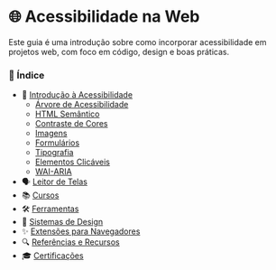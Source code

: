 # 🌐 Acessibilidade na Web

Este guia é uma introdução sobre como incorporar acessibilidade em projetos web, com foco em código, design e boas práticas.

### 📑 Índice

-  🎨 [Introdução à Acessibilidade](./01-introducao.md)
    -  [Árvore de Acessibilidade](./01.1-arvore-de-acessibilidade.md)
    - [HTML Semântico](./01.2-html-semantico.md)
    - [Contraste de Cores](./01.3-contraste-de-cores.md)
    - [Imagens](./01.4-imagens.md)
    - [Formulários](./01.5-formularios.md)
    - [Tipografia](./01.6-tipografia.md)
    - [Elementos Clicáveis](./01.7-elementos-clicaveis.md)
    - [WAI-ARIA](./01.8-wai-aria.md)
- 🗣 [Leitor de Telas](./02-leitor-de-telas.md)
- 📚 [Cursos](./03-cursos.md)
- 🛠 [Ferramentas](./04-ferramentas.md)
-  🌈 [Sistemas de Design](./05-sistemas-de-design.md)
-  ✨ [Extensões para Navegadores](./06-extensoes-para-navegador.md)
- 🔍 [Referências e Recursos](./07-referencias.md)
- 🎓 [Certificações](./08-certificacoes.md)
